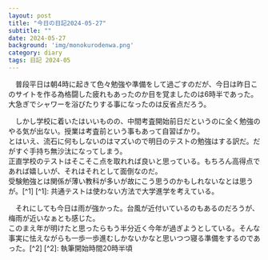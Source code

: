 ```yaml
---
layout: post
title: "今日の日記2024-05-27"
subtitle: ""
date: 2024-05-27
background: 'img/monokurodenwa.png'
category: diary
tags: 日記 2024-05
---
```

<p>&emsp;普段平日は朝4時に起きて色々勉強や準備をして過ごすのだが、今日は昨日このサイトを作る為格闘した疲れもあったのか目を覚ましたのは6時半であった。<br>大急ぎでシャワーを浴びたりする事になったのは反省点だろう。</p>
<p>&emsp;しかし学校に着いたはいいものの、中間考査開始前日だというのに全く勉強のやる気が出ない。授業は考査前という事もあって自習ばかり。<br>とはいえ、流石に何もしないのはマズいので明日のテストの勉強はする訳だ。だがすぐ手持ち無沙汰になってしまう。<br>正直学校のテストはそこそこ点を取れれば良いと思っている。もちろん高得点であれば嬉しいが、それはそれとして面倒なのだ。<br>受験勉強とは関係が薄い教科が多いが故にこう思うのかもしれないなとは思うが。[^1]
 [^1]: 共通テストは使わない方法で大学進学を考えている。</p>
<p>&emsp;それにしても今日は雨が強かった。台風が近付いているのもあるのだろうが、梅雨が近いなぁとも感じた。<br>このまえ年が明けたと思ったらもう半分近く今年が過ぎようとしている。そんな事実に怯えながらも一歩一歩進むしかないかなと思いつつ寝る準備をするのであった。[^2] 
 [^2]: 執筆開始時間20時半頃</p>